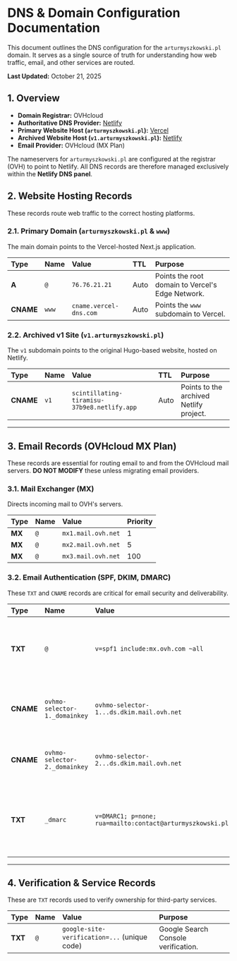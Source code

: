# DNS & Domain Configuration Documentation

This document outlines the DNS configuration for the `arturmyszkowski.pl` domain. It serves as a single source of truth for understanding how web traffic, email, and other services are routed.

**Last Updated:** October 21, 2025

## 1. Overview

- **Domain Registrar:** OVHcloud
- **Authoritative DNS Provider:** [Netlify](https://www.netlify.com/)
- **Primary Website Host (`arturmyszkowski.pl`):** [Vercel](https://vercel.com/)
- **Archived Website Host (`v1.arturmyszkowski.pl`):** [Netlify](https://www.netlify.com/)
- **Email Provider:** OVHcloud (MX Plan)

The nameservers for `arturmyszkowski.pl` are configured at the registrar (OVH) to point to Netlify. All DNS records are therefore managed exclusively within the **Netlify DNS panel**.

## 2. Website Hosting Records

These records route web traffic to the correct hosting platforms.

### 2.1. Primary Domain (`arturmyszkowski.pl` & `www`)

The main domain points to the Vercel-hosted Next.js application.

| Type      | Name  | Value                  | TTL  | Purpose                                          |
| :-------- | :---- | :--------------------- | :--- | :----------------------------------------------- |
| **A**     | `@`   | `76.76.21.21`          | Auto | Points the root domain to Vercel's Edge Network. |
| **CNAME** | `www` | `cname.vercel-dns.com` | Auto | Points the `www` subdomain to Vercel.            |

### 2.2. Archived v1 Site (`v1.arturmyszkowski.pl`)

The `v1` subdomain points to the original Hugo-based website, hosted on Netlify.

| Type      | Name | Value                                       | TTL  | Purpose                                 |
| :-------- | :--- | :------------------------------------------ | :--- | :-------------------------------------- |
| **CNAME** | `v1` | `scintillating-tiramisu-37b9e8.netlify.app` | Auto | Points to the archived Netlify project. |

---

## 3. Email Records (OVHcloud MX Plan)

These records are essential for routing email to and from the OVHcloud mail servers. **DO NOT MODIFY** these unless migrating email providers.

### 3.1. Mail Exchanger (MX)

Directs incoming mail to OVH's servers.

| Type   | Name | Value              | Priority |
| :----- | :--- | :----------------- | :------- |
| **MX** | `@`  | `mx1.mail.ovh.net` | 1        |
| **MX** | `@`  | `mx2.mail.ovh.net` | 5        |
| **MX** | `@`  | `mx3.mail.ovh.net` | 100      |

### 3.2. Email Authentication (SPF, DKIM, DMARC)

These `TXT` and `CNAME` records are critical for email security and deliverability.

| Type      | Name                          | Value                                                     | Purpose                                                                         |
| :-------- | :---------------------------- | :-------------------------------------------------------- | :------------------------------------------------------------------------------ |
| **TXT**   | `@`                           | `v=spf1 include:mx.ovh.com ~all`                          | **SPF:** Authorizes OVH's servers to send email on behalf of the domain.        |
| **CNAME** | `ovhmo-selector-1._domainkey` | `ovhmo-selector-1...ds.dkim.mail.ovh.net`                 | **DKIM:** Points to OVH's public key for signing outgoing emails.               |
| **CNAME** | `ovhmo-selector-2._domainkey` | `ovhmo-selector-2...ds.dkim.mail.ovh.net`                 | **DKIM:** Points to OVH's second public key for redundancy.                     |
| **TXT**   | `_dmarc`                      | `v=DMARC1; p=none; rua=mailto:contact@arturmyszkowski.pl` | **DMARC:** Defines the email authentication policy (currently in monitor mode). |

---

## 4. Verification & Service Records

These are `TXT` records used to verify ownership for third-party services.

| Type    | Name | Value                                        | Purpose                             |
| :------ | :--- | :------------------------------------------- | :---------------------------------- |
| **TXT** | `@`  | `google-site-verification=...` (unique code) | Google Search Console verification. |
